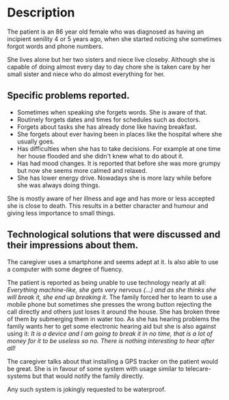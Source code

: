 # Description
The patient is an 86 year old female who was diagnosed as having an incipient senility 4 or 5 years ago, when she started noticing she sometimes forgot words and phone numbers.

She lives alone but her two sisters and niece live closeby. Although she is capable of doing almost every day to day chore she is taken care by her small sister and niece who do almost everything for her.

## Specific problems reported.

* Sometimes when speaking she forgets words. She is aware of that.
* Routinely forgets dates and times for schedules such as doctors.
* Forgets about tasks she has already done like having breakfast.
* She forgets about ever having been in places like the hospital where she usually goes.
* Has difficulties when she has to take decisions. For example at one time her house flooded and she didn't knew what to do about it.
* Has had mood changes. It is reported that before she was more grumpy but now she seems more calmed and relaxed.
* She has lower energy drive. Nowadays she is more lazy while before she was always doing things.

She is mostly aware of her illness and age and has more or less accepted she is close to death. This results in a better character and humour and giving less importance to small things.

## Technological solutions that were discussed and their impressions about them.
The caregiver uses a smartphone and seems adept at it. Is also able to use a computer with some degree of fluency.

The patient is reported as being unable to use technology nearly at all: *Everything machine-like, she gets very nervous (...) and as she thinks she will break it, she end up breaking it*. The family forced her to learn to use a mobile phone but sometimes she presses the wrong button rejecting the call directly and others just loses it around the house. She has broken three of them by submerging them in water too.
As she has hearing problems the family wants her to get some electronic hearing aid but she is also against using it: *It is a device and I am going to break it in no time, that is a lot of money for it to be useless so no. There is nothing interesting to hear after all!*

The caregiver talks about that installing a GPS tracker on the patient would be great.
She is in favour of some system with usage similar to telecare-systems but that would notify the family directly.

Any such system is jokingly requested to be waterproof.